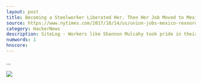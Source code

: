 ```yaml
---
layout: post
title: Becoming a Steelworker Liberated Her. Then Her Job Moved to Mexico.
source: https://www.nytimes.com/2017/10/14/us/union-jobs-mexico-rexnord.html
category: HackerNews
description: SiteLog - Workers like Shannon Mulcahy took pride in their jobs at the Rexnord factory in Indianapolis. The bearings they made were top-notch. In the end, it didn’t matte
numwords: 1
hnscore: 
---
```


...

![](https://static01.nyt.com/images/2017/10/06/us/rexnord-promo/rexnord-promo-facebookJumbo.jpg)
<!--description-->